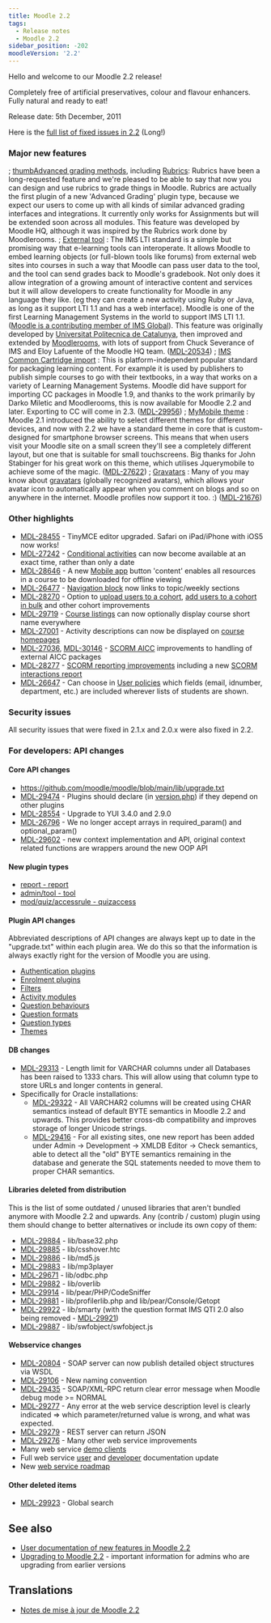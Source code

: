 ```yaml
---
title: Moodle 2.2
tags:
  - Release notes
  - Moodle 2.2
sidebar_position: -202
moodleVersion: '2.2'
---
```

Hello and welcome to our Moodle 2.2 release!

Completely free of artificial preservatives, colour and flavour enhancers.  Fully natural and ready to eat!

Release date: 5th December, 2011

Here is the [full list of fixed issues in 2.2](https://tracker.moodle.org/issues/?jql=project%20%3D%20mdl%20AND%20resolution%20%3D%20fixed%20AND%20fixVersion%20in%20(%222.2%22)%20ORDER%20BY%20priority%20DESC)  (Long!)

### Major new features

; [thumb](https://docs.moodle.org/image/rubric-example.png)[Advanced grading methods](https://docs.moodle.org/22/en/Advanced_grading_methods), including [Rubrics](https://docs.moodle.org/22/en/Rubrics): Rubrics have been a long-requested feature and we're pleased to be able to say that now you can design and use rubrics to grade things in Moodle.  Rubrics are actually the first plugin of a new 'Advanced Grading' plugin type, because we expect our users to come up with all kinds of similar advanced grading interfaces and integrations.  It currently only works for Assignments but will be extended soon across all modules.  This feature was developed by Moodle HQ, although it was inspired by the Rubrics work done by Moodlerooms.
; [External tool](https://docs.moodle.org/22/en/External_tool) : The IMS LTI standard is a simple but promising way that e-learning tools can interoperate.  It allows Moodle to embed learning objects (or full-blown tools like forums) from external web sites into courses in such a way that Moodle can pass user data to the tool, and the tool can send grades back to Moodle's gradebook.  Not only does it allow integration of a growing amount of interactive content and services but it will allow developers to create functionality for Moodle in any language they like.  (eg they can create a new activity using Ruby or Java, as long as it support LTI 1.1 and has a web interface).  Moodle is one of the first Learning Management Systems in the world to support IMS LTI 1.1.  ([Moodle is a contributing member of IMS Global](http://www.imsglobal.org/membersandaffiliates.html)).  This feature was originally developed by [Universitat Politecnica de Catalunya](http://www.upc.edu), then improved and extended by [Moodlerooms](http://moodlerooms.com), with lots of support from Chuck Severance of IMS and Eloy Lafuente of the Moodle HQ team.  ([MDL-20534](https://tracker.moodle.org/browse/MDL-20534))
; [IMS Common Cartridge import](https://docs.moodle.org/22/en/IMS_Common_Cartridge_import) : This is platform-independent popular standard for packaging learning content.  For example it is used by publishers to publish simple courses to go with their textbooks, in a way that works on a variety of Learning Management Systems.  Moodle did have support for importing CC packages in Moodle 1.9, and thanks to the work primarily by Darko Miletic and Moodlerooms, this is now available for Moodle 2.2 and later.  Exporting to CC will come in 2.3.   ([MDL-29956](https://tracker.moodle.org/browse/MDL-29956))
; [MyMobile theme](https://docs.moodle.org/22/en/MyMobile_theme) : Moodle 2.1 introduced the ability to select different themes for different devices, and now with 2.2 we have a standard theme in core that is custom-designed for smartphone browser screens.  This means that when users visit your Moodle site on a small screen they'll see a completely different layout, but one that is suitable for small touchscreens.  Big thanks for John Stabinger for his great work on this theme, which utilises Jquerymobile to achieve some of the magic.  ([MDL-27622](https://tracker.moodle.org/browse/MDL-27622))
; [Gravatars](https://docs.moodle.org/22/en/Gravatars) : Many of you may know about [gravatars](http://gravatar.com) (globally recognized avatars), which allows your avatar icon to automatically appear when you comment on blogs and so on anywhere in the internet.  Moodle profiles now support it too. :) ([MDL-21676](https://tracker.moodle.org/browse/MDL-21676))

### Other highlights

- [MDL-28455](https://tracker.moodle.org/browse/MDL-28455) - TinyMCE editor upgraded.  Safari on iPad/iPhone with iOS5 now works!
- [MDL-27242](https://tracker.moodle.org/browse/MDL-27242) - [Conditional activities](https://docs.moodle.org/22/en/Conditional_activities_settings) can now become available at an exact time, rather than only a date
- [MDL-28646](https://tracker.moodle.org/browse/MDL-28646) - A new [Mobile app](https://docs.moodle.org/22/en/Mobile_app) button 'content' enables all resources in a course to be downloaded for offline viewing
- [MDL-26477](https://tracker.moodle.org/browse/MDL-26477) - [Navigation block](https://docs.moodle.org/22/en/Navigation) now links to topic/weekly sections
- [MDL-28270](https://tracker.moodle.org/browse/MDL-28270) - Option to [upload users to a cohort](https://docs.moodle.org/22/en/Upload_users), [add users to a cohort in bulk](https://docs.moodle.org/22/en/Bulk_user_actions) and other cohort improvements
- [MDL-29719](https://tracker.moodle.org/browse/MDL-29719) - [Course listings](https://docs.moodle.org/22/en/Course_list) can now optionally display course short name everywhere
- [MDL-27001](https://tracker.moodle.org/browse/MDL-27001) - Activity descriptions can now be displayed on [course homepages](https://docs.moodle.org/22/en/Course_homepage)
- [MDL-27036](https://tracker.moodle.org/browse/MDL-27036), [MDL-30146](https://tracker.moodle.org/browse/MDL-30146) - [SCORM AICC](https://docs.moodle.org/22/en/SCORM_settings) improvements to handling of external AICC packages
- [MDL-28277](https://tracker.moodle.org/browse/MDL-28277) -  [SCORM reporting improvements](https://docs.moodle.org/dev/SCORM_reporting_improvements) including a new [SCORM interactions report](https://docs.moodle.org/22/en/Using_SCORM)
- [MDL-26647](https://tracker.moodle.org/browse/MDL-26647) - Can choose in [User policies](https://docs.moodle.org/22/en/Roles_settings) which fields (email, idnumber, department, etc.) are included wherever lists of students are shown.

### Security issues

All security issues that were fixed in 2.1.x and 2.0.x were also fixed in 2.2.

### For developers: API changes

#### Core API changes

- https://github.com/moodle/moodle/blob/main/lib/upgrade.txt
- [MDL-29474](https://tracker.moodle.org/browse/MDL-29474) - Plugins should declare (in [version.php](/docs/apis/commonfiles/version.php)) if they depend on other plugins
- [MDL-28554](https://tracker.moodle.org/browse/MDL-28554) - Upgrade to YUI 3.4.0 and 2.9.0
- [MDL-26796](https://tracker.moodle.org/browse/MDL-26796) - We no longer accept arrays in required_param() and optional_param()
- [MDL-29602](https://tracker.moodle.org/browse/MDL-29602) - new context implementation and API, original context related functions are wrappers around the new OOP API

#### New plugin types

- [report - report](https://docs.moodle.org/dev/General_report_plugins)
- [admin/tool - tool](../projects/api/admin-tools.md)
- [mod/quiz/accessrule - quizaccess](https://docs.moodle.org/dev/Quiz_access_rules)

#### Plugin API changes

Abbreviated descriptions of API changes are always kept up to date in the "upgrade.txt" within each plugin area.  We do this so that the information is always exactly right for the version of Moodle you are using.

- [Authentication plugins](https://github.com/moodle/moodle/blob/v2.2.0/auth/upgrade.txt)
- [Enrolment plugins](https://github.com/moodle/moodle/blob/v2.2.0/enrol/upgrade.txt)
- [Filters](https://github.com/moodle/moodle/blob/v2.2.0/filter/upgrade.txt)
- [Activity modules](https://github.com/moodle/moodle/blob/v2.2.0/mod/upgrade.txt)
- [Question behaviours](https://github.com/moodle/moodle/blob/v2.2.0/question/behaviour/upgrade.txt)
- [Question formats](https://github.com/moodle/moodle/blob/v2.2.0/question/format/upgrade.txt)
- [Question types](https://github.com/moodle/moodle/blob/v2.2.0/question/type/upgrade.txt)
- [Themes](https://github.com/moodle/moodle/blob/v2.2.0/theme/upgrade.txt)

#### DB changes

- [MDL-29313](https://tracker.moodle.org/browse/MDL-29313) - Length limit for VARCHAR columns under all Databases has been raised to 1333 chars. This will allow using that column type to store URLs and longer contents in general.
- Specifically for Oracle installations:
  - [MDL-29322](https://tracker.moodle.org/browse/MDL-29322) - All VARCHAR2 columns will be created using CHAR semantics instead of default BYTE semantics in Moodle 2.2 and upwards. This provides better cross-db compatibility and improves storage of longer Unicode strings.
  - [MDL-29416](https://tracker.moodle.org/browse/MDL-29416) - For all existing sites, one new report has been added under Admin -> Development -> XMLDB Editor -> Check semantics, able to detect all the "old" BYTE semantics remaining in the database and generate the SQL statements needed to move them to proper CHAR semantics.

#### Libraries deleted from distribution

This is the list of some outdated / unused libraries that aren't bundled anymore with Moodle 2.2 and upwards. Any (contrib / custom) plugin using them should change to better alternatives or include its own copy of them:

- [MDL-29884](https://tracker.moodle.org/browse/MDL-29884) - lib/base32.php
- [MDL-29885](https://tracker.moodle.org/browse/MDL-29885) - lib/csshover.htc
- [MDL-29886](https://tracker.moodle.org/browse/MDL-29886) - lib/md5.js
- [MDL-29883](https://tracker.moodle.org/browse/MDL-29883) - lib/mp3player
- [MDL-29671](https://tracker.moodle.org/browse/MDL-29671) - lib/odbc.php
- [MDL-29882](https://tracker.moodle.org/browse/MDL-29882) - lib/overlib
- [MDL-29914](https://tracker.moodle.org/browse/MDL-29914) - lib/pear/PHP/CodeSniffer
- [MDL-29881](https://tracker.moodle.org/browse/MDL-29881) - lib/profilerlib.php and lib/pear/Console/Getopt
- [MDL-29922](https://tracker.moodle.org/browse/MDL-29922) - lib/smarty (with the question format IMS QTI 2.0 also being removed - [MDL-29921](https://tracker.moodle.org/browse/MDL-29921))
- [MDL-29887](https://tracker.moodle.org/browse/MDL-29887) - lib/swfobject/swfobject.js

#### Webservice changes

- [MDL-20804](https://tracker.moodle.org/browse/MDL-20804) - SOAP server can now publish detailed object structures via WSDL
- [MDL-29106](https://tracker.moodle.org/browse/MDL-29106) - New naming convention
- [MDL-29435](https://tracker.moodle.org/browse/MDL-29435) - SOAP/XML-RPC return clear error message  when Moodle debug mode >= NORMAL
- [MDL-29277](https://tracker.moodle.org/browse/MDL-29277) - Any error at the web service description level is clearly indicated => which parameter/returned value is wrong, and what was expected.
- [MDL-29279](https://tracker.moodle.org/browse/MDL-29279) - REST server can return JSON
- [MDL-29276](https://tracker.moodle.org/browse/MDL-29276) - Many other web service improvements
- Many web service [demo clients](https://github.com/moodlehq/sample-ws-clients)
- Full web service [user](https://docs.moodle.org/en/Web_services) and [developer](/docs/apis/subsystems/external/) documentation update
- New [web service roadmap](https://docs.moodle.org/dev/Web_services_Roadmap_)

#### Other deleted items

- [MDL-29923](https://tracker.moodle.org/browse/MDL-29923) - Global search

## See also

- [User documentation of new features in Moodle 2.2](https://docs.moodle.org/22/en/Category:New_features)
- [Upgrading to Moodle 2.2](https://docs.moodle.org/22/en/Upgrading_to_Moodle_2.2) - important information for admins who are upgrading from earlier versions

## Translations

- [Notes de mise à jour de Moodle 2.2](https://docs.moodle.org/fr/Notes_de_mise_à_jour_de_Moodle_2.2)
